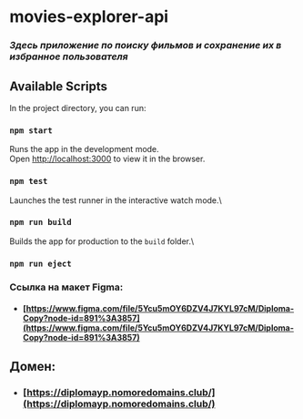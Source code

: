 # movies-explorer-api

### *Здесь приложение по поиску фильмов и сохранение их в избранное пользователя*

## Available Scripts

In the project directory, you can run:

### `npm start`

Runs the app in the development mode.\
Open [http://localhost:3000](http://localhost:3000) to view it in the browser.

### `npm test`

Launches the test runner in the interactive watch mode.\

### `npm run build`

Builds the app for production to the `build` folder.\

### `npm run eject`


### **Ссылка на макет Figma:**
* #### [https://www.figma.com/file/5Ycu5mOY6DZV4J7KYL97cM/Diploma-Copy?node-id=891%3A3857](https://www.figma.com/file/5Ycu5mOY6DZV4J7KYL97cM/Diploma-Copy?node-id=891%3A3857)

## **Домен:**
* ### [https://diplomayp.nomoredomains.club/](https://diplomayp.nomoredomains.club/)